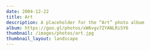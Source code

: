 ```yaml
---
date: 2004-12-22
title: Art
description: A placeholder for the “Art” photo album
album: https://goo.gl/photos/xW6vgv7ZYANLRiSY6
thumbnail: /images/photos/art.jpg
thumbnail_layout: landscape
---
```

